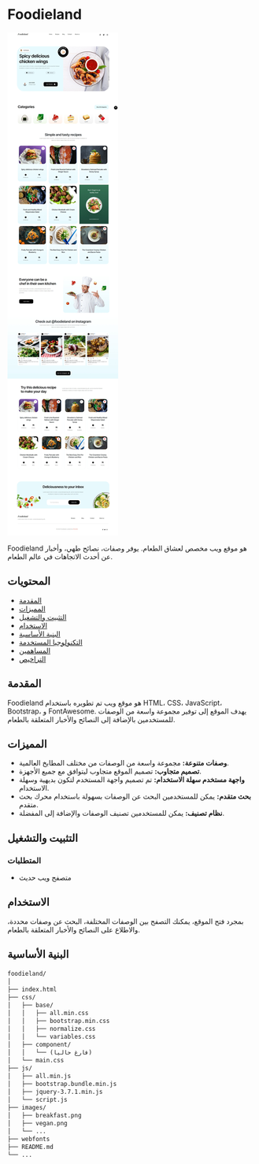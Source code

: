 # Foodieland

![Foodieland](./images/home-page.jpeg)

Foodieland هو موقع ويب مخصص لعشاق الطعام. يوفر وصفات، نصائح طهي، وأخبار عن أحدث الاتجاهات في عالم الطعام.

## المحتويات

- [المقدمة](#المقدمة)
- [المميزات](#المميزات)
- [التثبيت والتشغيل](#التثبيت-والتشغيل)
- [الاستخدام](#الاستخدام)
- [البنية الأساسية](#البنية-الأساسية)
- [التكنولوجيا المستخدمة](#التكنولوجيا-المستخدمة)
- [المساهمين](#المساهمين)
- [التراخيص](#التراخيص)

## المقدمة

Foodieland هو موقع ويب تم تطويره باستخدام HTML، CSS، JavaScript، Bootstrap، و FontAwesome. يهدف الموقع إلى توفير مجموعة واسعة من الوصفات للمستخدمين بالإضافة إلى النصائح والأخبار المتعلقة بالطعام.

## المميزات

- **وصفات متنوعة:** مجموعة واسعة من الوصفات من مختلف المطابخ العالمية.
- **تصميم متجاوب:** تصميم الموقع متجاوب ليتوافق مع جميع الأجهزة.
- **واجهة مستخدم سهلة الاستخدام:** تم تصميم واجهة المستخدم لتكون بديهية وسهلة الاستخدام.
- **بحث متقدم:** يمكن للمستخدمين البحث عن الوصفات بسهولة باستخدام محرك بحث متقدم.
- **نظام تصنيف:** يمكن للمستخدمين تصنيف الوصفات والإضافة إلى المفضلة.

## التثبيت والتشغيل

### المتطلبات

- متصفح ويب حديث

## الاستخدام

بمجرد فتح الموقع، يمكنك التصفح بين الوصفات المختلفة، البحث عن وصفات محددة، والاطلاع على النصائح والأخبار المتعلقة بالطعام.

## البنية الأساسية

```plaintext
foodieland/
│
├── index.html
├── css/
│   ├── base/
│   │   ├── all.min.css
│   │   ├── bootstrap.min.css
│   │   ├── normalize.css
│   │   └── variables.css
│   ├── component/
│   │   └── (فارغ حاليا)
│   └── main.css
├── js/
│   ├── all.min.js
│   ├── bootstrap.bundle.min.js
│   ├── jquery-3.7.1.min.js
│   └── script.js
├── images/
│   ├── breakfast.png
│   ├── vegan.png
│   └── ...
├── webfonts
├── README.md
└── ...
